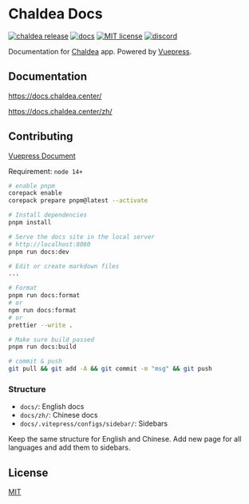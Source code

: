 # Chaldea Docs

[![chaldea release](https://img.shields.io/github/v/release/chaldea-center/chaldea?label=chaldea)](https://github.com/chaldea-center/chaldea/releases)
[![docs](https://github.com/chaldea-center/chaldea-docs/actions/workflows/docs.yml/badge.svg)](https://github.com/chaldea-center/chaldea-docs/actions/workflows/docs.yml)
[![MIT license](https://img.shields.io/github/license/chaldea-center/chaldea-docs)](https://github.com/chaldea-center/chaldea-docs/blob/main/LICENSE)
[![discord](https://img.shields.io/discord/839788731108032532?label=discord)](https://discord.gg/5M6w5faqjP)

Documentation for [Chaldea](https://github.com/chaldea-center/chaldea) app. Powered by [Vuepress](https://v2.vuepress.vuejs.org/).

## Documentation

https://docs.chaldea.center/

https://docs.chaldea.center/zh/

## Contributing

[Vuepress Document](https://v2.vuepress.vuejs.org/)

Requirement: `node 14+`

```sh
# enable pnpm
corepack enable
corepack prepare pnpm@latest --activate

# Install dependencies
pnpm install

# Serve the docs site in the local server
# http://localhost:8080
pnpm run docs:dev

# Edit or create markdown files
...

# Format
pnpm run docs:format
# or
npm run docs:format
# or
prettier --write .

# Make sure build passed
pnpm run docs:build

# commit & push
git pull && git add -A && git commit -m "msg" && git push
```

### Structure

- `docs/`: English docs
- `docs/zh/`: Chinese docs
- `docs/.vitepress/configs/sidebar/`: Sidebars

Keep the same structure for English and Chinese.
Add new page for all languages and add them to sidebars.

## License

[MIT](https://github.com/chaldea-center/chaldea-docs/blob/main/LICENSE)
